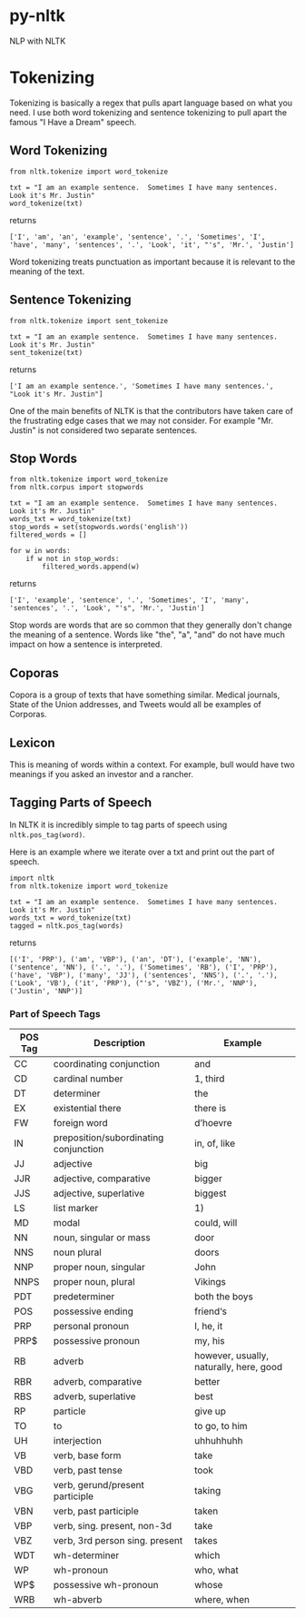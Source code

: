 # py-nltk
NLP with NLTK

# Tokenizing
Tokenizing is basically a regex that pulls apart language based on what you need.
I use both word tokenizing and sentence tokenizing to pull apart the famous
"I Have a Dream" speech.

## Word Tokenizing
````
from nltk.tokenize import word_tokenize

txt = "I am an example sentence.  Sometimes I have many sentences.  Look it's Mr. Justin"
word_tokenize(txt)
````

returns 

````
['I', 'am', 'an', 'example', 'sentence', '.', 'Sometimes', 'I', 'have', 'many', 'sentences', '.', 'Look', 'it', "'s", 'Mr.', 'Justin']
````

Word tokenizing treats punctuation as important because it is relevant to the meaning
of the text.
 
## Sentence Tokenizing
````
from nltk.tokenize import sent_tokenize

txt = "I am an example sentence.  Sometimes I have many sentences.  Look it's Mr. Justin"
sent_tokenize(txt)
````

returns 

````
['I am an example sentence.', 'Sometimes I have many sentences.', "Look it's Mr. Justin"]
````

One of the main benefits of NLTK is that the contributors have taken care of the frustrating
edge cases that we may not consider.  For example "Mr. Justin" is not considered two separate
sentences.

## Stop Words
````
from nltk.tokenize import word_tokenize
from nltk.corpus import stopwords

txt = "I am an example sentence.  Sometimes I have many sentences.  Look it's Mr. Justin"
words_txt = word_tokenize(txt)
stop_words = set(stopwords.words('english'))
filtered_words = []

for w in words:
	if w not in stop_words:
		filtered_words.append(w)
````

returns 

````
['I', 'example', 'sentence', '.', 'Sometimes', 'I', 'many', 'sentences', '.', 'Look', "'s", 'Mr.', 'Justin']
````

Stop words are words that are so common that they generally don't change the meaning of a sentence.  Words like "the", "a", "and" do not have much impact on how a sentence is interpreted.

## Coporas

Copora is a group of texts that have something similar.  Medical journals, State of the Union addresses, and Tweets would all be examples of Corporas.

## Lexicon
This is meaning of words within a context.  For example, bull would have two meanings if you asked an investor and a rancher.

## Tagging Parts of Speech

In NLTK it is incredibly simple to tag parts of speech using `nltk.pos_tag(word)`.

Here is an example where we iterate over a txt and print out the part of speech.

````
import nltk
from nltk.tokenize import word_tokenize

txt = "I am an example sentence.  Sometimes I have many sentences.  Look it's Mr. Justin"
words_txt = word_tokenize(txt)
tagged = nltk.pos_tag(words)

````
returns

````
[('I', 'PRP'), ('am', 'VBP'), ('an', 'DT'), ('example', 'NN'), ('sentence', 'NN'), ('.', '.'), ('Sometimes', 'RB'), ('I', 'PRP'), ('have', 'VBP'), ('many', 'JJ'), ('sentences', 'NNS'), ('.', '.'), ('Look', 'VB'), ('it', 'PRP'), ("'s", 'VBZ'), ('Mr.', 'NNP'), ('Justin', 'NNP')]

````

### Part of Speech Tags

| POS Tag | Description                           | Example                                 |
|---------|---------------------------------------|-----------------------------------------|
| CC      | coordinating conjunction              | and                                     |
| CD      | cardinal number                       | 1, third                                |
| DT      | determiner                            | the                                     |
| EX      | existential there                     | there is                                |
| FW      | foreign word                          | d’hoevre                                |
| IN      | preposition/subordinating conjunction | in, of, like                            |
| JJ      | adjective                             | big                                     |
| JJR     | adjective, comparative                | bigger                                  |
| JJS     | adjective, superlative                | biggest                                 |
| LS      | list marker                           | 1)                                      |
| MD      | modal                                 | could, will                             |
| NN      | noun, singular or mass                | door                                    |
| NNS     | noun plural                           | doors                                   |
| NNP     | proper noun, singular                 | John                                    |
| NNPS    | proper noun, plural                   | Vikings                                 |
| PDT     | predeterminer                         | both the boys                           |
| POS     | possessive ending                     | friend‘s                                |
| PRP     | personal pronoun                      | I, he, it                               |
| PRP$    | possessive pronoun                    | my, his                                 |
| RB      | adverb                                | however, usually, naturally, here, good |
| RBR     | adverb, comparative                   | better                                  |
| RBS     | adverb, superlative                   | best                                    |
| RP      | particle                              | give up                                 |
| TO      | to                                    | to go, to him                           |
| UH      | interjection                          | uhhuhhuhh                               |
| VB      | verb, base form                       | take                                    |
| VBD     | verb, past tense                      | took                                    |
| VBG     | verb, gerund/present participle       | taking                                  |
| VBN     | verb, past participle                 | taken                                   |
| VBP     | verb, sing. present, non-3d           | take                                    |
| VBZ     | verb, 3rd person sing. present        | takes                                   |
| WDT     | wh-determiner                         | which                                   |
| WP      | wh-pronoun                            | who, what                               |
| WP$     | possessive wh-pronoun                 | whose                                   |
| WRB     | wh-abverb                             | where, when                             |

